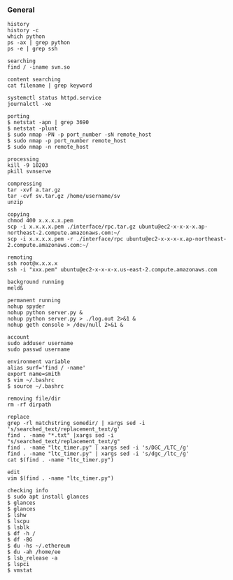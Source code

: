 ### General

    history
    history -c
    which python
    ps -ax | grep python
    ps -e | grep ssh
    
    searching
    find / -iname svn.so
    
    content searching
    cat filename | grep keyword
    
    systemctl status httpd.service
    journalctl -xe
    
    porting
    $ netstat -apn | grep 3690
    $ netstat -plunt
    $ sudo nmap -PN -p port_number -sN remote_host
    $ sudo nmap -p port_number remote_host
    $ sudo nmap -n remote_host
    
    processing
    kill -9 10203
    pkill svnserve
    
    compressing
    tar -xvf a.tar.gz
    tar -cvf sv.tar.gz /home/username/sv
    unzip
    
    copying
    chmod 400 x.x.x.x.pem
    scp -i x.x.x.x.pem ./interface/rpc.tar.gz ubuntu@ec2-x-x-x-x.ap-northeast-2.compute.amazonaws.com:~/
    scp -i x.x.x.x.pem -r ./interface/rpc ubuntu@ec2-x-x-x-x.ap-northeast-2.compute.amazonaws.com:~/
    
    remoting
    ssh root@x.x.x.x
    ssh -i "xxx.pem" ubuntu@ec2-x-x-x-x.us-east-2.compute.amazonaws.com
    
    background running
    meld&
    
    permanent running
    nohup spyder
    nohup python server.py &
    nohup python server.py > ./log.out 2>&1 &
    nohup geth console > /dev/null 2>&1 &
    
    account
    sudo adduser username
    sudo passwd username
    
    environment variable
    alias surf='find / -name'
    export name=smith
    $ vim ~/.bashrc
    $ source ~/.bashrc
    
    removing file/dir
    rm -rf dirpath
    
    replace
    grep -rl matchstring somedir/ | xargs sed -i 's/searched_text/replacement_text/g'
    find . -name "*.txt" |xargs sed -i "s/searched_text/replacement_text/g"
    find . -name "ltc_timer.py" | xargs sed -i 's/DGC_/LTC_/g'
    find . -name "ltc_timer.py" | xargs sed -i 's/dgc_/ltc_/g'
    cat $(find . -name "ltc_timer.py")
    
    edit
    vim $(find . -name "ltc_timer.py")
    
    checking info
    $ sudo apt install glances
    $ glances
    $ glances
    $ lshw
    $ lscpu
    $ lsblk
    $ df -h /
    $ df -BG
    $ du -hs ~/.ethereum
    $ du -ah /home/ee
    $ lsb_release -a
    $ lspci
    $ vmstat
    
